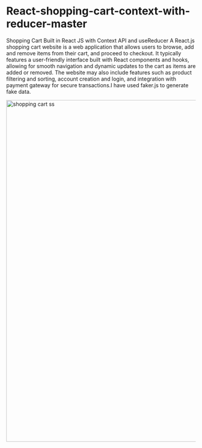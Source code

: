 # React-shopping-cart-context-with-reducer-master
Shopping Cart Built in React JS with Context API and useReducer
A React.js shopping cart website is a web application that allows users to browse, add and remove items from their cart, and proceed to checkout. It typically features a user-friendly interface built with React components and hooks, allowing for smooth navigation and dynamic updates to the cart as items are added or removed. The website may also include features such as product filtering and sorting, account creation and login, and integration with payment gateway for secure transactions.I have used faker.js to generate fake data.



<img width="909" alt="shopping cart ss" src="https://user-images.githubusercontent.com/94911600/211759110-b07a77d7-77d6-4884-9c59-2fac804cbab7.png">
